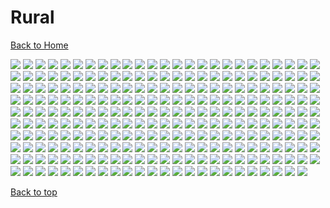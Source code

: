 # Rural

[Back to Home](https://github.com/RickyFoots/Wallpapers/tree/main)

</h1>

<img src="https://github.com/RickyFoots/Wallpapers/blob/main/Collection/Real Life/Rural/0047.jpg">

<img src="https://github.com/RickyFoots/Wallpapers/blob/main/Collection/Real Life/Rural/0054.jpg">

<img src="https://github.com/RickyFoots/Wallpapers/blob/main/Collection/Real Life/Rural/1jznxzg7jaw81.jpg">

<img src="https://github.com/RickyFoots/Wallpapers/blob/main/Collection/Real Life/Rural/2.jpg">

<img src="https://github.com/RickyFoots/Wallpapers/blob/main/Collection/Real Life/Rural/20220327_1208_Japanese_temple.jpg">

<img src="https://github.com/RickyFoots/Wallpapers/blob/main/Collection/Real Life/Rural/20220327_1211_Japanese_Forest,_UE4.jpg">

<img src="https://github.com/RickyFoots/Wallpapers/blob/main/Collection/Real Life/Rural/29222227855_51f0ee1091_k.jpg">

<img src="https://github.com/RickyFoots/Wallpapers/blob/main/Collection/Real Life/Rural/3 - DhGgOp7.jpg">

<img src="https://github.com/RickyFoots/Wallpapers/blob/main/Collection/Real Life/Rural/3.jpg">

<img src="https://github.com/RickyFoots/Wallpapers/blob/main/Collection/Real Life/Rural/4.jpg">

<img src="https://github.com/RickyFoots/Wallpapers/blob/main/Collection/Real Life/Rural/5.jpg">

<img src="https://github.com/RickyFoots/Wallpapers/blob/main/Collection/Real Life/Rural/6.jpg">

<img src="https://github.com/RickyFoots/Wallpapers/blob/main/Collection/Real Life/Rural/7 - uieCiSk.jpg">

<img src="https://github.com/RickyFoots/Wallpapers/blob/main/Collection/Real Life/Rural/9 - Ua3eIkp.jpg">

<img src="https://github.com/RickyFoots/Wallpapers/blob/main/Collection/Real Life/Rural/94SjZ0A.jpeg">

<img src="https://github.com/RickyFoots/Wallpapers/blob/main/Collection/Real Life/Rural/97h72d081th81.jpg">

<img src="https://github.com/RickyFoots/Wallpapers/blob/main/Collection/Real Life/Rural/Cold Red22123_rectangle.jpg">

<img src="https://github.com/RickyFoots/Wallpapers/blob/main/Collection/Real Life/Rural/D9xlw7UxTBqQw5sLf8cJ_reef insp-72.jpg">

<img src="https://github.com/RickyFoots/Wallpapers/blob/main/Collection/Real Life/Rural/FFW5bbwaAAYexpT.png">

<img src="https://github.com/RickyFoots/Wallpapers/blob/main/Collection/Real Life/Rural/FFW5bbwaIAEOtCp.png">

<img src="https://github.com/RickyFoots/Wallpapers/blob/main/Collection/Real Life/Rural/GloomyWoods.jpg">

<img src="https://github.com/RickyFoots/Wallpapers/blob/main/Collection/Real Life/Rural/Green_Energy.jpg">

<img src="https://github.com/RickyFoots/Wallpapers/blob/main/Collection/Real Life/Rural/IMG_20221019_063833_394.jpg">

<img src="https://github.com/RickyFoots/Wallpapers/blob/main/Collection/Real Life/Rural/Midmorning Stadium.jpg">

<img src="https://github.com/RickyFoots/Wallpapers/blob/main/Collection/Real Life/Rural/MountainDark.jpg">

<img src="https://github.com/RickyFoots/Wallpapers/blob/main/Collection/Real Life/Rural/Sprouting_Leaves.jpg">

<img src="https://github.com/RickyFoots/Wallpapers/blob/main/Collection/Real Life/Rural/Stones.jpg">

<img src="https://github.com/RickyFoots/Wallpapers/blob/main/Collection/Real Life/Rural/WarmCityscape.png">

<img src="https://github.com/RickyFoots/Wallpapers/blob/main/Collection/Real Life/Rural/Xero1.jpg">

<img src="https://github.com/RickyFoots/Wallpapers/blob/main/Collection/Real Life/Rural/a6b280e04110f46b282e81d442c83620.jpg">

<img src="https://github.com/RickyFoots/Wallpapers/blob/main/Collection/Real Life/Rural/aaron-alvarado-OZSNnAU5RPk-unsplash.jpg">

<img src="https://github.com/RickyFoots/Wallpapers/blob/main/Collection/Real Life/Rural/aesthetic-moon-wallpaper-desktop.jpg">

<img src="https://github.com/RickyFoots/Wallpapers/blob/main/Collection/Real Life/Rural/ales-krivec-3sBnJqI8LXo-unsplash.jpg">

<img src="https://github.com/RickyFoots/Wallpapers/blob/main/Collection/Real Life/Rural/alex-bierwagen-Uuz7yti7SQA-unsplash.jpg">

<img src="https://github.com/RickyFoots/Wallpapers/blob/main/Collection/Real Life/Rural/andrea-ferrario-3BfFa7rwqwM-unsplash.jpg">

<img src="https://github.com/RickyFoots/Wallpapers/blob/main/Collection/Real Life/Rural/andrey-konstantinov-drir5tDCWF4-unsplash.jpg">

<img src="https://github.com/RickyFoots/Wallpapers/blob/main/Collection/Real Life/Rural/annie-spratt-x8R2oSWZRSE-unsplash.jpg">

<img src="https://github.com/RickyFoots/Wallpapers/blob/main/Collection/Real Life/Rural/archlabs.jpg">

<img src="https://github.com/RickyFoots/Wallpapers/blob/main/Collection/Real Life/Rural/ashwini-chaudhary-monty-RyxqtBCH7NU-unsplash.jpg">

<img src="https://github.com/RickyFoots/Wallpapers/blob/main/Collection/Real Life/Rural/ashwini-chaudhary-monty-dAvJGJ54g5s-unsplash.jpg">

<img src="https://github.com/RickyFoots/Wallpapers/blob/main/Collection/Real Life/Rural/b9ecf7d2ca5e96a5b63cfaacd54fa3d6.jpg">

<img src="https://github.com/RickyFoots/Wallpapers/blob/main/Collection/Real Life/Rural/beach.jpg">

<img src="https://github.com/RickyFoots/Wallpapers/blob/main/Collection/Real Life/Rural/beach_landscape.png">

<img src="https://github.com/RickyFoots/Wallpapers/blob/main/Collection/Real Life/Rural/black_and_white_hill_julia_craice.jpg">

<img src="https://github.com/RickyFoots/Wallpapers/blob/main/Collection/Real Life/Rural/black_mountain_ivana_cajina.jpg">

<img src="https://github.com/RickyFoots/Wallpapers/blob/main/Collection/Real Life/Rural/blake-verdoorn-NXciM5wByZg-unsplash.jpg">

<img src="https://github.com/RickyFoots/Wallpapers/blob/main/Collection/Real Life/Rural/blue-river.png">

<img src="https://github.com/RickyFoots/Wallpapers/blob/main/Collection/Real Life/Rural/bluemtn_01_d.jpg">

<img src="https://github.com/RickyFoots/Wallpapers/blob/main/Collection/Real Life/Rural/bottomless.jpg">

<img src="https://github.com/RickyFoots/Wallpapers/blob/main/Collection/Real Life/Rural/brian-patrick-tagalog-_8hGFBxWD0A-unsplash.jpg">

<img src="https://github.com/RickyFoots/Wallpapers/blob/main/Collection/Real Life/Rural/bridge_stream_cascade_384024_3840x2160.jpg">

<img src="https://github.com/RickyFoots/Wallpapers/blob/main/Collection/Real Life/Rural/burnt-clouds.png">

<img src="https://github.com/RickyFoots/Wallpapers/blob/main/Collection/Real Life/Rural/c994e791fff1d842f0090d57ce927b24.jpg">

<img src="https://github.com/RickyFoots/Wallpapers/blob/main/Collection/Real Life/Rural/cameron-foth-xU5Sr5Vs6ak-unsplash.jpg">

<img src="https://github.com/RickyFoots/Wallpapers/blob/main/Collection/Real Life/Rural/canazei_granite_ridges.jpg">

<img src="https://github.com/RickyFoots/Wallpapers/blob/main/Collection/Real Life/Rural/canyon.png">

<img src="https://github.com/RickyFoots/Wallpapers/blob/main/Collection/Real Life/Rural/carmine-de-fazio-3ytjETpQMNY-unsplash.jpg">

<img src="https://github.com/RickyFoots/Wallpapers/blob/main/Collection/Real Life/Rural/cascading-fog.jpg">

<img src="https://github.com/RickyFoots/Wallpapers/blob/main/Collection/Real Life/Rural/castle-perspective.png">

<img src="https://github.com/RickyFoots/Wallpapers/blob/main/Collection/Real Life/Rural/clay-banks-u27Rrbs9Dwc-unsplash.jpg">

<img src="https://github.com/RickyFoots/Wallpapers/blob/main/Collection/Real Life/Rural/cliffside.png">

<img src="https://github.com/RickyFoots/Wallpapers/blob/main/Collection/Real Life/Rural/cloudy.jpg">

<img src="https://github.com/RickyFoots/Wallpapers/blob/main/Collection/Real Life/Rural/colin-cypher-2DvgHY6Dros-unsplash.jpg">

<img src="https://github.com/RickyFoots/Wallpapers/blob/main/Collection/Real Life/Rural/cotton-candy-clouds.jpg">

<img src="https://github.com/RickyFoots/Wallpapers/blob/main/Collection/Real Life/Rural/d8342a979229ba44152b47cce59ccda4.jpg">

<img src="https://github.com/RickyFoots/Wallpapers/blob/main/Collection/Real Life/Rural/daniel-plan-Vw6PwmjrtiE-unsplash.jpg">

<img src="https://github.com/RickyFoots/Wallpapers/blob/main/Collection/Real Life/Rural/daniel-svoboda-Oru9FY1X7eg-unsplash.jpg">

<img src="https://github.com/RickyFoots/Wallpapers/blob/main/Collection/Real Life/Rural/dark-muted-bush-green-pastel.jpg">

<img src="https://github.com/RickyFoots/Wallpapers/blob/main/Collection/Real Life/Rural/death_valley_jeremy_bishop.jpg">

<img src="https://github.com/RickyFoots/Wallpapers/blob/main/Collection/Real Life/Rural/derek-story-arxL6nIJ7_A-unsplash.jpg">

<img src="https://github.com/RickyFoots/Wallpapers/blob/main/Collection/Real Life/Rural/download.png">

<img src="https://github.com/RickyFoots/Wallpapers/blob/main/Collection/Real Life/Rural/download_1.png">

<img src="https://github.com/RickyFoots/Wallpapers/blob/main/Collection/Real Life/Rural/eos-mimo.jpg">

<img src="https://github.com/RickyFoots/Wallpapers/blob/main/Collection/Real Life/Rural/erwan-hesry-KjKrSyvQuBE-unsplash.jpg">

<img src="https://github.com/RickyFoots/Wallpapers/blob/main/Collection/Real Life/Rural/erwan-hesry-SeT4jO19Y6E-unsplash.jpg">

<img src="https://github.com/RickyFoots/Wallpapers/blob/main/Collection/Real Life/Rural/erwan-hesry-WIdhyut3bp4-unsplash.jpg">

<img src="https://github.com/RickyFoots/Wallpapers/blob/main/Collection/Real Life/Rural/everforest-fog-2.jpg">

<img src="https://github.com/RickyFoots/Wallpapers/blob/main/Collection/Real Life/Rural/everforest_mountain_range.jpeg">

<img src="https://github.com/RickyFoots/Wallpapers/blob/main/Collection/Real Life/Rural/extra-10.png">

<img src="https://github.com/RickyFoots/Wallpapers/blob/main/Collection/Real Life/Rural/extra-11.jpg">

<img src="https://github.com/RickyFoots/Wallpapers/blob/main/Collection/Real Life/Rural/extra-12.jpg">

<img src="https://github.com/RickyFoots/Wallpapers/blob/main/Collection/Real Life/Rural/f61e94638101b3a1c6725be188e7a737.jpg">

<img src="https://github.com/RickyFoots/Wallpapers/blob/main/Collection/Real Life/Rural/fabrizio-conti-T6OZ_Mf1fHQ-unsplash.jpg">

<img src="https://github.com/RickyFoots/Wallpapers/blob/main/Collection/Real Life/Rural/fabrizio-conti.jpg">

<img src="https://github.com/RickyFoots/Wallpapers/blob/main/Collection/Real Life/Rural/faded-mountains.jpg">

<img src="https://github.com/RickyFoots/Wallpapers/blob/main/Collection/Real Life/Rural/florian-olivo-61R7g-mXxiM-unsplash.jpg">

<img src="https://github.com/RickyFoots/Wallpapers/blob/main/Collection/Real Life/Rural/florian-olivo-Xdtsflkdi0M-unsplash.jpg">

<img src="https://github.com/RickyFoots/Wallpapers/blob/main/Collection/Real Life/Rural/fog-forest-2.jpg">

<img src="https://github.com/RickyFoots/Wallpapers/blob/main/Collection/Real Life/Rural/fog-forest.png">

<img src="https://github.com/RickyFoots/Wallpapers/blob/main/Collection/Real Life/Rural/fog-sea.jpg">

<img src="https://github.com/RickyFoots/Wallpapers/blob/main/Collection/Real Life/Rural/fog_on_mountain.jpg">

<img src="https://github.com/RickyFoots/Wallpapers/blob/main/Collection/Real Life/Rural/fog_yosemite_valley_john_towner.jpg">

<img src="https://github.com/RickyFoots/Wallpapers/blob/main/Collection/Real Life/Rural/foggy-forest-01-everforest.jpg">

<img src="https://github.com/RickyFoots/Wallpapers/blob/main/Collection/Real Life/Rural/forest-moss.jpg">

<img src="https://github.com/RickyFoots/Wallpapers/blob/main/Collection/Real Life/Rural/forest-river-misty.jpg">

<img src="https://github.com/RickyFoots/Wallpapers/blob/main/Collection/Real Life/Rural/forest-under-clouds-1287075.jpg">

<img src="https://github.com/RickyFoots/Wallpapers/blob/main/Collection/Real Life/Rural/forest-valley-mountains.png">

<img src="https://github.com/RickyFoots/Wallpapers/blob/main/Collection/Real Life/Rural/forrest-cavale-qfmd9bu7IgA-unsplash.jpg">

<img src="https://github.com/RickyFoots/Wallpapers/blob/main/Collection/Real Life/Rural/fr4zfpfi0vc91.jpg">

<img src="https://github.com/RickyFoots/Wallpapers/blob/main/Collection/Real Life/Rural/frances-gunn-8BmNurlVR6M-unsplash.jpg">

<img src="https://github.com/RickyFoots/Wallpapers/blob/main/Collection/Real Life/Rural/francisco-moreno-Yp8s2MLTGJE-unsplash.jpg">

<img src="https://github.com/RickyFoots/Wallpapers/blob/main/Collection/Real Life/Rural/frozen-waterfall.jpg">

<img src="https://github.com/RickyFoots/Wallpapers/blob/main/Collection/Real Life/Rural/glacier_kilimanjaro_hu_chen.jpg">

<img src="https://github.com/RickyFoots/Wallpapers/blob/main/Collection/Real Life/Rural/golden-gorge.jpg">

<img src="https://github.com/RickyFoots/Wallpapers/blob/main/Collection/Real Life/Rural/gray-horizon.jpg">

<img src="https://github.com/RickyFoots/Wallpapers/blob/main/Collection/Real Life/Rural/h9xl47mbld851.png">

<img src="https://github.com/RickyFoots/Wallpapers/blob/main/Collection/Real Life/Rural/half_dome_yosemite_national_park_elle_zhu.jpg">

<img src="https://github.com/RickyFoots/Wallpapers/blob/main/Collection/Real Life/Rural/house-in-forest.png">

<img src="https://github.com/RickyFoots/Wallpapers/blob/main/Collection/Real Life/Rural/hunter-so-aPSa8EXX6L8-unsplash.jpg">

<img src="https://github.com/RickyFoots/Wallpapers/blob/main/Collection/Real Life/Rural/huskvarna-sweden.jpg">

<img src="https://github.com/RickyFoots/Wallpapers/blob/main/Collection/Real Life/Rural/jennifer-chen-444045.jpg">

<img src="https://github.com/RickyFoots/Wallpapers/blob/main/Collection/Real Life/Rural/jessi-pena-bXD1LRIDKYQ-unsplash.jpg">

<img src="https://github.com/RickyFoots/Wallpapers/blob/main/Collection/Real Life/Rural/jose-murillo-7x4dOkulU9E-unsplash.jpg">

<img src="https://github.com/RickyFoots/Wallpapers/blob/main/Collection/Real Life/Rural/joshua_tree_california_alex_kramar.jpg">

<img src="https://github.com/RickyFoots/Wallpapers/blob/main/Collection/Real Life/Rural/jungle_setting.jpg">

<img src="https://github.com/RickyFoots/Wallpapers/blob/main/Collection/Real Life/Rural/k7epw1.jpg">

<img src="https://github.com/RickyFoots/Wallpapers/blob/main/Collection/Real Life/Rural/kal-visuals-a-G0Ma--qbc-unsplash.jpg">

<img src="https://github.com/RickyFoots/Wallpapers/blob/main/Collection/Real Life/Rural/kal-visuals-bzfxu1sIlPc-unsplash.jpg">

<img src="https://github.com/RickyFoots/Wallpapers/blob/main/Collection/Real Life/Rural/karina-skrypnik--EQ8L9lY50A-unsplash.jpg">

<img src="https://github.com/RickyFoots/Wallpapers/blob/main/Collection/Real Life/Rural/karsten-wurth-7BjhtdogU3A-unsplash.jpg">

<img src="https://github.com/RickyFoots/Wallpapers/blob/main/Collection/Real Life/Rural/karsten-wurth-aZgDHvn6fK8-unsplash.jpg">

<img src="https://github.com/RickyFoots/Wallpapers/blob/main/Collection/Real Life/Rural/karsten-wurth-b_8eErngWm4-unsplash.jpg">

<img src="https://github.com/RickyFoots/Wallpapers/blob/main/Collection/Real Life/Rural/kevin-wolf-BJyjgEdNTPs-unsplash.jpg">

<img src="https://github.com/RickyFoots/Wallpapers/blob/main/Collection/Real Life/Rural/khusna-faiq-XcK3gINysWk-unsplash.jpg">

<img src="https://github.com/RickyFoots/Wallpapers/blob/main/Collection/Real Life/Rural/kym-mackinnon-KrrVNx8R640-unsplash.jpg">

<img src="https://github.com/RickyFoots/Wallpapers/blob/main/Collection/Real Life/Rural/lake.png">

<img src="https://github.com/RickyFoots/Wallpapers/blob/main/Collection/Real Life/Rural/lantern-woods.jpg">

<img src="https://github.com/RickyFoots/Wallpapers/blob/main/Collection/Real Life/Rural/lava_snow_cliff.jpg">

<img src="https://github.com/RickyFoots/Wallpapers/blob/main/Collection/Real Life/Rural/le-tan-xKxB_8qXDkk-unsplash.jpg">

<img src="https://github.com/RickyFoots/Wallpapers/blob/main/Collection/Real Life/Rural/leaves.jpg">

<img src="https://github.com/RickyFoots/Wallpapers/blob/main/Collection/Real Life/Rural/marek-piwnicki-pRiUWB0YVeQ-unsplash.jpg">

<img src="https://github.com/RickyFoots/Wallpapers/blob/main/Collection/Real Life/Rural/matador_rocks.jpg">

<img src="https://github.com/RickyFoots/Wallpapers/blob/main/Collection/Real Life/Rural/matt-antonioli-LQvkqPoDvAc-unsplash.jpg">

<img src="https://github.com/RickyFoots/Wallpapers/blob/main/Collection/Real Life/Rural/michael-benz-IgWNxx7paz4-unsplash.jpg">

<img src="https://github.com/RickyFoots/Wallpapers/blob/main/Collection/Real Life/Rural/michael-bomke-470306.jpg">

<img src="https://github.com/RickyFoots/Wallpapers/blob/main/Collection/Real Life/Rural/mist-mountain-1.jpg">

<img src="https://github.com/RickyFoots/Wallpapers/blob/main/Collection/Real Life/Rural/mist-mountain-2.png">

<img src="https://github.com/RickyFoots/Wallpapers/blob/main/Collection/Real Life/Rural/misty-mountain.jpg">

<img src="https://github.com/RickyFoots/Wallpapers/blob/main/Collection/Real Life/Rural/mono-mountain.jpg">

<img src="https://github.com/RickyFoots/Wallpapers/blob/main/Collection/Real Life/Rural/monochrome-clouds.jpg">

<img src="https://github.com/RickyFoots/Wallpapers/blob/main/Collection/Real Life/Rural/monochrome-mountain-cloud-moon.jpg">

<img src="https://github.com/RickyFoots/Wallpapers/blob/main/Collection/Real Life/Rural/monochrome-mountains-clouds.jpg">

<img src="https://github.com/RickyFoots/Wallpapers/blob/main/Collection/Real Life/Rural/mont_des_ranges_saint-colomban-des-villards.jpg">

<img src="https://github.com/RickyFoots/Wallpapers/blob/main/Collection/Real Life/Rural/moss.jpg">

<img src="https://github.com/RickyFoots/Wallpapers/blob/main/Collection/Real Life/Rural/moss_seattle_wa_robert_haverly.jpg">

<img src="https://github.com/RickyFoots/Wallpapers/blob/main/Collection/Real Life/Rural/mossy-stones.jpg">

<img src="https://github.com/RickyFoots/Wallpapers/blob/main/Collection/Real Life/Rural/mount_cook_canterbury_jordan_mcgee.jpg">

<img src="https://github.com/RickyFoots/Wallpapers/blob/main/Collection/Real Life/Rural/mount_cook_canterbury_kuno_schweizer.jpg">

<img src="https://github.com/RickyFoots/Wallpapers/blob/main/Collection/Real Life/Rural/mountain-jaws.jpg">

<img src="https://github.com/RickyFoots/Wallpapers/blob/main/Collection/Real Life/Rural/mountain-smoke-1.jpg">

<img src="https://github.com/RickyFoots/Wallpapers/blob/main/Collection/Real Life/Rural/mountain.jpeg">

<img src="https://github.com/RickyFoots/Wallpapers/blob/main/Collection/Real Life/Rural/mountain.jpg">

<img src="https://github.com/RickyFoots/Wallpapers/blob/main/Collection/Real Life/Rural/mountain_scene.jpg">

<img src="https://github.com/RickyFoots/Wallpapers/blob/main/Collection/Real Life/Rural/mountain_under_fog_2_decollatura_carmine_de_fazio.jpg">

<img src="https://github.com/RickyFoots/Wallpapers/blob/main/Collection/Real Life/Rural/mountains-real.png">

<img src="https://github.com/RickyFoots/Wallpapers/blob/main/Collection/Real Life/Rural/mountains.png">

<img src="https://github.com/RickyFoots/Wallpapers/blob/main/Collection/Real Life/Rural/mtn.jpg">

<img src="https://github.com/RickyFoots/Wallpapers/blob/main/Collection/Real Life/Rural/museums-of-history-new-south-wales-PU40XfvlrEQ-unsplash.jpg">

<img src="https://github.com/RickyFoots/Wallpapers/blob/main/Collection/Real Life/Rural/nathan-anderson-_zHYUQmWrzk-unsplash.jpg">

<img src="https://github.com/RickyFoots/Wallpapers/blob/main/Collection/Real Life/Rural/nature.jpg">

<img src="https://github.com/RickyFoots/Wallpapers/blob/main/Collection/Real Life/Rural/naveen-prajapat-eQu4HfK53lk-unsplash.jpg">

<img src="https://github.com/RickyFoots/Wallpapers/blob/main/Collection/Real Life/Rural/nearmoss.png">

<img src="https://github.com/RickyFoots/Wallpapers/blob/main/Collection/Real Life/Rural/nick-nice-gPm8h3DS1s4-unsplash.jpg">

<img src="https://github.com/RickyFoots/Wallpapers/blob/main/Collection/Real Life/Rural/nicolas-houdayer--gxb8dbTxPw-unsplash.jpg">

<img src="https://github.com/RickyFoots/Wallpapers/blob/main/Collection/Real Life/Rural/northern-woods.png">

<img src="https://github.com/RickyFoots/Wallpapers/blob/main/Collection/Real Life/Rural/ocean_front_1920x1080.png">

<img src="https://github.com/RickyFoots/Wallpapers/blob/main/Collection/Real Life/Rural/olivier-miche-iIg4F2IWbTM-unsplash.jpg">

<img src="https://github.com/RickyFoots/Wallpapers/blob/main/Collection/Real Life/Rural/oncoming-dark.jpg">

<img src="https://github.com/RickyFoots/Wallpapers/blob/main/Collection/Real Life/Rural/open-ocean.jpg">

<img src="https://github.com/RickyFoots/Wallpapers/blob/main/Collection/Real Life/Rural/out2.png">

<img src="https://github.com/RickyFoots/Wallpapers/blob/main/Collection/Real Life/Rural/overforest-fog.jpg">

<img src="https://github.com/RickyFoots/Wallpapers/blob/main/Collection/Real Life/Rural/overlook_1920x1080.png">

<img src="https://github.com/RickyFoots/Wallpapers/blob/main/Collection/Real Life/Rural/pale-blossoms.jpg">

<img src="https://github.com/RickyFoots/Wallpapers/blob/main/Collection/Real Life/Rural/palm-leaves.jpg">

<img src="https://github.com/RickyFoots/Wallpapers/blob/main/Collection/Real Life/Rural/panoramic-mountains-MULTIMONITOR.jpg">

<img src="https://github.com/RickyFoots/Wallpapers/blob/main/Collection/Real Life/Rural/patricia-oChV7SfgH8g-unsplash.jpg">

<img src="https://github.com/RickyFoots/Wallpapers/blob/main/Collection/Real Life/Rural/patrick-hendry-37ZuGYD3JOk-unsplash.jpg">

<img src="https://github.com/RickyFoots/Wallpapers/blob/main/Collection/Real Life/Rural/paul-gilmore-KT3WlrL_bsg-unsplash.jpg">

<img src="https://github.com/RickyFoots/Wallpapers/blob/main/Collection/Real Life/Rural/pawan-thapa-5teEzy9k1Ls-unsplash.jpg">

<img src="https://github.com/RickyFoots/Wallpapers/blob/main/Collection/Real Life/Rural/pier.jpeg">

<img src="https://github.com/RickyFoots/Wallpapers/blob/main/Collection/Real Life/Rural/pine.jpg">

<img src="https://github.com/RickyFoots/Wallpapers/blob/main/Collection/Real Life/Rural/poon_hill_histan_mandali.jpg">

<img src="https://github.com/RickyFoots/Wallpapers/blob/main/Collection/Real Life/Rural/rainyleaves.jpg">

<img src="https://github.com/RickyFoots/Wallpapers/blob/main/Collection/Real Life/Rural/reuben-teo-8JzoJyt3hyM-unsplash.jpg">

<img src="https://github.com/RickyFoots/Wallpapers/blob/main/Collection/Real Life/Rural/rocks-an.jpg">

<img src="https://github.com/RickyFoots/Wallpapers/blob/main/Collection/Real Life/Rural/rocks_river_gorge_397768_3840x2160.jpg">

<img src="https://github.com/RickyFoots/Wallpapers/blob/main/Collection/Real Life/Rural/rocky.jpg">

<img src="https://github.com/RickyFoots/Wallpapers/blob/main/Collection/Real Life/Rural/rolling-clouds.png">

<img src="https://github.com/RickyFoots/Wallpapers/blob/main/Collection/Real Life/Rural/ruslan-valeev-9PoJW0LsJuQ-unsplash.jpg">

<img src="https://github.com/RickyFoots/Wallpapers/blob/main/Collection/Real Life/Rural/samuel-jeronimo-uSPTBL4WAsk-unsplash.jpg">

<img src="https://github.com/RickyFoots/Wallpapers/blob/main/Collection/Real Life/Rural/sascha-bosshard-n8WT_zhU6cg-unsplash.jpg">

<img src="https://github.com/RickyFoots/Wallpapers/blob/main/Collection/Real Life/Rural/sasha-matic-TEpJdLB8j8U-unsplash.jpg">

<img src="https://github.com/RickyFoots/Wallpapers/blob/main/Collection/Real Life/Rural/semen-manushko--nz4Voclb_k-unsplash.jpg">

<img src="https://github.com/RickyFoots/Wallpapers/blob/main/Collection/Real Life/Rural/sidrik-NiOFfplU2es-unsplash.jpg">

<img src="https://github.com/RickyFoots/Wallpapers/blob/main/Collection/Real Life/Rural/snow_covered_mountains_grigone_asoggetti.jpg">

<img src="https://github.com/RickyFoots/Wallpapers/blob/main/Collection/Real Life/Rural/snow_covered_mountains_robert_haverly.jpg">

<img src="https://github.com/RickyFoots/Wallpapers/blob/main/Collection/Real Life/Rural/someleaves.jpg">

<img src="https://github.com/RickyFoots/Wallpapers/blob/main/Collection/Real Life/Rural/stairs-woods.jpg">

<img src="https://github.com/RickyFoots/Wallpapers/blob/main/Collection/Real Life/Rural/strudelkopf_toblach_suditrol_daniel_sessler.jpg">

<img src="https://github.com/RickyFoots/Wallpapers/blob/main/Collection/Real Life/Rural/sunset_yosemite_valley_oleg_chursin.jpg">

<img src="https://github.com/RickyFoots/Wallpapers/blob/main/Collection/Real Life/Rural/the-final-sprire.png">

<img src="https://github.com/RickyFoots/Wallpapers/blob/main/Collection/Real Life/Rural/the_serenity_interior_township_sd_dave_hoefler.jpg">

<img src="https://github.com/RickyFoots/Wallpapers/blob/main/Collection/Real Life/Rural/thor-alvis-mw3jM8t4BO8-unsplash.jpg">

<img src="https://github.com/RickyFoots/Wallpapers/blob/main/Collection/Real Life/Rural/time_passing_denis_lomme.jpg">

<img src="https://github.com/RickyFoots/Wallpapers/blob/main/Collection/Real Life/Rural/tree_in_water_anaka_otago_ken_cheung.jpg">

<img src="https://github.com/RickyFoots/Wallpapers/blob/main/Collection/Real Life/Rural/trees.png">

<img src="https://github.com/RickyFoots/Wallpapers/blob/main/Collection/Real Life/Rural/tsaiga-QiVVtHrrC6I-unsplash.jpg">

<img src="https://github.com/RickyFoots/Wallpapers/blob/main/Collection/Real Life/Rural/undefined - Imgur(1).jpg">

<img src="https://github.com/RickyFoots/Wallpapers/blob/main/Collection/Real Life/Rural/undefined - Imgur(10).jpg">

<img src="https://github.com/RickyFoots/Wallpapers/blob/main/Collection/Real Life/Rural/undefined - Imgur(11).jpg">

<img src="https://github.com/RickyFoots/Wallpapers/blob/main/Collection/Real Life/Rural/undefined - Imgur(13).jpg">

<img src="https://github.com/RickyFoots/Wallpapers/blob/main/Collection/Real Life/Rural/undefined - Imgur(14).jpg">

<img src="https://github.com/RickyFoots/Wallpapers/blob/main/Collection/Real Life/Rural/undefined - Imgur(18).jpg">

<img src="https://github.com/RickyFoots/Wallpapers/blob/main/Collection/Real Life/Rural/undefined - Imgur(5).jpg">

<img src="https://github.com/RickyFoots/Wallpapers/blob/main/Collection/Real Life/Rural/undefined - Imgur(7).jpg">

<img src="https://github.com/RickyFoots/Wallpapers/blob/main/Collection/Real Life/Rural/underwater-dark.jpg">

<img src="https://github.com/RickyFoots/Wallpapers/blob/main/Collection/Real Life/Rural/vanessa-ochotorena-_OVLrnD2Suk-unsplash.jpg">

<img src="https://github.com/RickyFoots/Wallpapers/blob/main/Collection/Real Life/Rural/w5fohvw1xv191.jpg">

<img src="https://github.com/RickyFoots/Wallpapers/blob/main/Collection/Real Life/Rural/wallhaven-0q8zxq.jpg">

<img src="https://github.com/RickyFoots/Wallpapers/blob/main/Collection/Real Life/Rural/wallhaven-3ke6ey.jpg">

<img src="https://github.com/RickyFoots/Wallpapers/blob/main/Collection/Real Life/Rural/wallhaven-4opomm.jpg">

<img src="https://github.com/RickyFoots/Wallpapers/blob/main/Collection/Real Life/Rural/wallhaven-4oxkwp.jpg">

<img src="https://github.com/RickyFoots/Wallpapers/blob/main/Collection/Real Life/Rural/wallhaven-5d6v85.jpg">

<img src="https://github.com/RickyFoots/Wallpapers/blob/main/Collection/Real Life/Rural/wallhaven-5dlr78.jpg">

<img src="https://github.com/RickyFoots/Wallpapers/blob/main/Collection/Real Life/Rural/wallhaven-6q69oq.jpg">

<img src="https://github.com/RickyFoots/Wallpapers/blob/main/Collection/Real Life/Rural/wallhaven-d5me1j.jpg">

<img src="https://github.com/RickyFoots/Wallpapers/blob/main/Collection/Real Life/Rural/wallhaven-k915d6.jpg">

<img src="https://github.com/RickyFoots/Wallpapers/blob/main/Collection/Real Life/Rural/wallhaven-lm5j6y.jpg">

<img src="https://github.com/RickyFoots/Wallpapers/blob/main/Collection/Real Life/Rural/wallhaven-m96qky_1920x1080.png">

<img src="https://github.com/RickyFoots/Wallpapers/blob/main/Collection/Real Life/Rural/wallhaven-mplpzm.jpg">

<img src="https://github.com/RickyFoots/Wallpapers/blob/main/Collection/Real Life/Rural/wallhaven-o3qol5.jpg">

<img src="https://github.com/RickyFoots/Wallpapers/blob/main/Collection/Real Life/Rural/wallhaven-p2e113.jpg">

<img src="https://github.com/RickyFoots/Wallpapers/blob/main/Collection/Real Life/Rural/wallhaven-p2wq8p.jpg">

<img src="https://github.com/RickyFoots/Wallpapers/blob/main/Collection/Real Life/Rural/wallhaven-pkjxep.jpg">

<img src="https://github.com/RickyFoots/Wallpapers/blob/main/Collection/Real Life/Rural/wallhaven-rrpp6m.png">

<img src="https://github.com/RickyFoots/Wallpapers/blob/main/Collection/Real Life/Rural/wallpaper-moss.jpg">

<img src="https://github.com/RickyFoots/Wallpapers/blob/main/Collection/Real Life/Rural/wallpaper.jpg">

<img src="https://github.com/RickyFoots/Wallpapers/blob/main/Collection/Real Life/Rural/wallpaper.png">

<img src="https://github.com/RickyFoots/Wallpapers/blob/main/Collection/Real Life/Rural/wave.jpg">

<img src="https://github.com/RickyFoots/Wallpapers/blob/main/Collection/Real Life/Rural/wave2.jpg">

<img src="https://github.com/RickyFoots/Wallpapers/blob/main/Collection/Real Life/Rural/waves-above.png">

<img src="https://github.com/RickyFoots/Wallpapers/blob/main/Collection/Real Life/Rural/waves.jpg">

<img src="https://github.com/RickyFoots/Wallpapers/blob/main/Collection/Real Life/Rural/will-swann-1052417-unsplash.jpg">

<img src="https://github.com/RickyFoots/Wallpapers/blob/main/Collection/Real Life/Rural/woods.jpg">

<img src="https://github.com/RickyFoots/Wallpapers/blob/main/Collection/Real Life/Rural/xgf538n2ch791.png">

<img src="https://github.com/RickyFoots/Wallpapers/blob/main/Collection/Real Life/Rural/yannick-pulver-5i664o1oY4c-unsplash.jpg">

<img src="https://github.com/RickyFoots/Wallpapers/blob/main/Collection/Real Life/Rural/yellow-is-near.png">

<img src="https://github.com/RickyFoots/Wallpapers/blob/main/Collection/Real Life/Rural/yosemite.png">

<img src="https://github.com/RickyFoots/Wallpapers/blob/main/Collection/Real Life/Rural/yves-moret-beRoJB9vZkE-unsplash.jpg">

[Back to top](#Top)